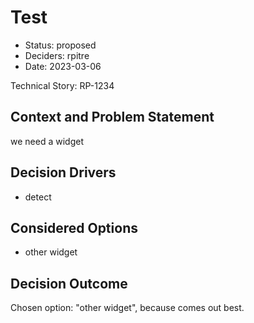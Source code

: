 # Test

* Status: proposed
* Deciders: rpitre
* Date: 2023-03-06

Technical Story: RP-1234

## Context and Problem Statement

we need a widget

## Decision Drivers

* detect

## Considered Options

* other widget

## Decision Outcome

Chosen option: "other widget", because comes out best.
